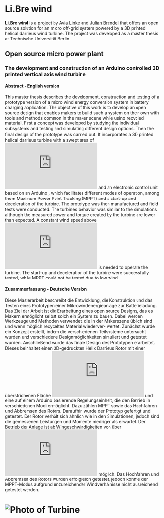 # Li.Bre wind

**Li.Bre wind** is a project by [Avia Linke](https://github.com/a-linke) and [Julian Brendel](https://github.com/j-brendel) that offers an open source solution for an micro off-grid system powered by a 3D printed helical darrieus wind turbine. The project was developed as a master thesis at Technische Universität Berlin. 

## Open source micro power plant
### The development and construction of an Arduino controlled 3D printed vertical axis wind turbine

#### Abstract - English version

This master thesis describes the development, construction and testing of a prototype
version of a micro wind energy conversion system in battery charging application.
The objective of this work is to develop an open source design that enables makers
to build such a system on their own with tools and methods common in the maker
scene while using recycled material. First a concept was developed by studying the
individual subsystems and testing and simulating diﬀerent design options. Then the
ﬁnal design of the prototype was carried out. It incorporates a 3D printed helical
darrieus turbine with a swept area of ![equation](http://latex.codecogs.com/gif.latex?%5Cbg_white%20A%3D1.8%5C%2Cm%5E2) and an electronic control unit
based on an Arduino , which facilitates diﬀerent modes of operation, among them
Maximum Power Point Tracking (MPPT) and a start-up and deceleration of the
turbine. The prototype was then manufactured and ﬁeld tests were conducted. The
turbines behavior was similar to the simulations although the measured power and
torque created by the turbine are lower than expected. A constant wind speed above ![equation](http://latex.codecogs.com/gif.latex?v_1%20%3D%205%5C%2C%20m/s) is needed to operate the turbine. The start-up and deceleration of the
turbine were successfully tested, while MPPT could not be tested due to low wind.

#### Zusammenfassung - Deutsche Version

Diese Masterarbeit beschreibt die Entwicklung, die Konstruktion und das Testen
eines Prototypen einer Mikrowindenergieanlage zur Batterieladung. Das Ziel der
Arbeit ist die Erarbeitung eines open source Designs, das es Makern ermöglicht
selbst solch ein System zu bauen. Dabei werden Werkzeuge und Methoden verwendet,
die in der Makerszene üblich sind und wenn möglich recyceltes Material wiederver-
wertet. Zunächst wurde ein Konzept erstellt, indem die verschiedenen Teilsysteme
untersucht wurden und verschiedene Designmöglichkeiten simuliert und getestet
wurden. Anschließend wurde das ﬁnale Design des Prototypen erarbeitet. Dieses
beinhaltet einen 3D-gedruckten Helix Darrieus Rotor mit einer überstrichenen Fläche ![equation](http://latex.codecogs.com/gif.latex?%5Cbg_white%20A%3D1.8%5C%2Cm%5E2) und eine auf einem Arduino basierende Regelungseinheit, die den
Betrieb in verschiedenen Modi ermöglicht. Dazu zählen MPPT sowie das Hochfahren
und Abbremsen des Rotors. Daraufhin wurde der Prototyp gefertigt und getestet.
Der Rotor verhält sich ähnlich wie in den Simulationen, jedoch sind die gemessenen
Leistungen und Momente niedriger als erwartet. Der Betrieb der Anlage ist ab
Wingeschwindigkeiten von über ![equation](http://latex.codecogs.com/gif.latex?v_1%20%3D%205%5C%2C%20m/s) möglich. Das Hochfahren und Abbremsen
des Rotors wurden erfolgreich getestet, jedoch konnte der MPPT-Modus aufgrund
unzureichender Windverhälnisse nicht ausreichend getestet werden.

# ![Photo of Turbine](https://github.com/li-bre/li-bre-wind/blob/master/05_Photos/01_Built_WECS/IMG_20190511_195906044.jpg?raw=true)
